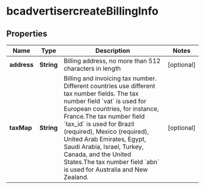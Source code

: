 # bcadvertisercreateBillingInfo

## Properties
Name | Type | Description | Notes
------------ | ------------- | ------------- | -------------
**address** | **String** | Billing address, no more than 512 characters in length |  [optional]
**taxMap** | **String** | Billing and invoicing tax number. Different countries use different tax number fields. The tax number field &#x60;vat&#x60; is used for European countries, for instance, France.The tax number field &#x60;tax_id&#x60; is used for Brazil (required), Mexico (required), United Arab Emirates, Egypt, Saudi Arabia, Israel, Turkey, Canada, and the United States.The tax number field &#x60;abn&#x60; is used for Australia and New Zealand. |  [optional]
